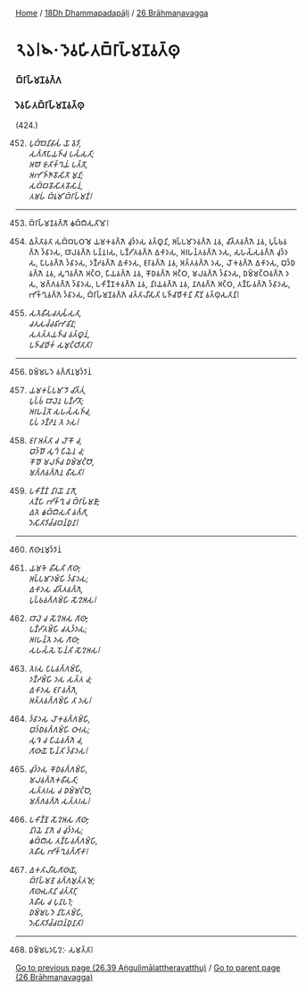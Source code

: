 
[Home](/) / [18Dh Dhammapadapāḷi](/tipitaka/18Dh.md) / [26 Brāhmaṇavagga](/tipitaka/18Dh/26.md)

# 𑁨𑁬𑁇𑁪𑁦 𑀤𑁂𑀯𑀳𑀺𑀢𑀩𑁆𑀭𑀸𑀳𑁆𑀫𑀡𑀯𑀢𑁆𑀣𑀼

### 𑀩𑁆𑀭𑀸𑀳𑁆𑀫𑀡𑀯𑀕𑁆𑀕

### 𑀤𑁂𑀯𑀳𑀺𑀢𑀩𑁆𑀭𑀸𑀳𑁆𑀫𑀡𑀯𑀢𑁆𑀣𑀼

(424.)

452. _𑀧𑀼𑀩𑁆𑀩𑁂𑀦𑀺𑀯𑀸𑀲𑀁 𑀬𑁄 𑀯𑁂𑀤𑀺,_  
_𑀲𑀕𑁆𑀕𑀸𑀧𑀸𑀬𑀜𑁆𑀘 𑀧𑀲𑁆𑀲𑀢𑀺;_  
_𑀅𑀣𑁄 𑀚𑀸𑀢𑀺𑀓𑁆𑀔𑀬𑀁 𑀧𑀢𑁆𑀢𑁄,_  
_𑀅𑀪𑀺𑀜𑁆𑀜𑀸𑀯𑁄𑀲𑀺𑀢𑁄 𑀫𑀼𑀦𑀺;_  
_𑀲𑀩𑁆𑀩𑀯𑁄𑀲𑀺𑀢𑀯𑁄𑀲𑀸𑀦𑀁,_  
_𑀢𑀫𑀳𑀁 𑀩𑁆𑀭𑀽𑀫𑀺 𑀩𑁆𑀭𑀸𑀳𑁆𑀫𑀡𑀁𑁇_  


---

453. 𑀩𑁆𑀭𑀸𑀳𑁆𑀫𑀡𑀯𑀕𑁆𑀕𑁄 𑀙𑀩𑁆𑀩𑀻𑀲𑀢𑀺𑀫𑁄𑁇



454. 𑀏𑀢𑁆𑀢𑀸𑀯𑀢𑀸 𑀲𑀩𑁆𑀩𑀧𑀞𑀫𑁂 𑀬𑀫𑀓𑀯𑀕𑁆𑀕𑁂 𑀘𑀼𑀤𑁆𑀤𑀲 𑀯𑀢𑁆𑀣𑀽𑀦𑀺, 𑀅𑀧𑁆𑀧𑀫𑀸𑀤𑀯𑀕𑁆𑀕𑁂 𑀦𑀯, 𑀘𑀺𑀢𑁆𑀢𑀯𑀕𑁆𑀕𑁂 𑀦𑀯, 𑀧𑀼𑀧𑁆𑀨𑀯𑀕𑁆𑀕𑁂 𑀤𑁆𑀯𑀸𑀤𑀲, 𑀩𑀸𑀮𑀯𑀕𑁆𑀕𑁂 𑀧𑀦𑁆𑀦𑀭𑀲, 𑀧𑀡𑁆𑀟𑀺𑀢𑀯𑀕𑁆𑀕𑁂 𑀏𑀓𑀸𑀤𑀲, 𑀅𑀭𑀳𑀦𑁆𑀢𑀯𑀕𑁆𑀕𑁂 𑀤𑀲, 𑀲𑀳𑀲𑁆𑀲𑀯𑀕𑁆𑀕𑁂 𑀘𑀼𑀤𑁆𑀤𑀲, 𑀧𑀸𑀧𑀯𑀕𑁆𑀕𑁂 𑀤𑁆𑀯𑀸𑀤𑀲, 𑀤𑀡𑁆𑀟𑀯𑀕𑁆𑀕𑁂 𑀏𑀓𑀸𑀤𑀲, 𑀚𑀭𑀸𑀯𑀕𑁆𑀕𑁂 𑀦𑀯, 𑀅𑀢𑁆𑀢𑀯𑀕𑁆𑀕𑁂 𑀤𑀲, 𑀮𑁄𑀓𑀯𑀕𑁆𑀕𑁂 𑀏𑀓𑀸𑀤𑀲, 𑀩𑀼𑀤𑁆𑀥𑀯𑀕𑁆𑀕𑁂 𑀦𑀯, 𑀲𑀼𑀔𑀯𑀕𑁆𑀕𑁂 𑀅𑀝𑁆𑀞, 𑀧𑀺𑀬𑀯𑀕𑁆𑀕𑁂 𑀦𑀯, 𑀓𑁄𑀥𑀯𑀕𑁆𑀕𑁂 𑀅𑀝𑁆𑀞, 𑀫𑀮𑀯𑀕𑁆𑀕𑁂 𑀤𑁆𑀯𑀸𑀤𑀲, 𑀥𑀫𑁆𑀫𑀝𑁆𑀞𑀯𑀕𑁆𑀕𑁂 𑀤𑀲, 𑀫𑀕𑁆𑀕𑀯𑀕𑁆𑀕𑁂 𑀤𑁆𑀯𑀸𑀤𑀲, 𑀧𑀓𑀺𑀡𑁆𑀡𑀓𑀯𑀕𑁆𑀕𑁂 𑀦𑀯, 𑀦𑀺𑀭𑀬𑀯𑀕𑁆𑀕𑁂 𑀦𑀯, 𑀦𑀸𑀕𑀯𑀕𑁆𑀕𑁂 𑀅𑀝𑁆𑀞, 𑀢𑀡𑁆𑀳𑀸𑀯𑀕𑁆𑀕𑁂 𑀤𑁆𑀯𑀸𑀤𑀲, 𑀪𑀺𑀓𑁆𑀔𑀼𑀯𑀕𑁆𑀕𑁂 𑀤𑁆𑀯𑀸𑀤𑀲, 𑀩𑁆𑀭𑀸𑀳𑁆𑀫𑀡𑀯𑀕𑁆𑀕𑁂 𑀘𑀢𑁆𑀢𑀸𑀮𑀻𑀲𑀸𑀢𑀺 𑀧𑀜𑁆𑀘𑀸𑀥𑀺𑀓𑀸𑀦𑀺 𑀢𑀻𑀡𑀺 𑀯𑀢𑁆𑀣𑀼𑀲𑀢𑀸𑀦𑀺𑁇

455. _𑀲𑀢𑁂𑀯𑀻𑀲𑀘𑀢𑀼𑀲𑁆𑀲𑀢𑀸,_  
_𑀘𑀢𑀼𑀲𑀘𑁆𑀘𑀯𑀺𑀪𑀸𑀯𑀺𑀦𑀸;_  
_𑀲𑀢𑀢𑁆𑀢𑀬𑀜𑁆𑀘 𑀯𑀢𑁆𑀣𑀽𑀦𑀁,_  
_𑀧𑀜𑁆𑀘𑀸𑀥𑀺𑀓𑀁 𑀲𑀫𑀼𑀝𑁆𑀞𑀺𑀢𑀸𑀢𑀺𑁇_  


---

456. 𑀥𑀫𑁆𑀫𑀧𑀤𑁂 𑀯𑀕𑁆𑀕𑀸𑀦𑀫𑀼𑀤𑁆𑀤𑀸𑀦𑀁



457. _𑀬𑀫𑀓𑀧𑁆𑀧𑀫𑀸𑀤𑁄 𑀘𑀺𑀢𑁆𑀢𑀁,_  
_𑀧𑀼𑀧𑁆𑀨𑀁 𑀩𑀸𑀮𑁂𑀦 𑀧𑀡𑁆𑀟𑀺𑀢𑁄;_  
_𑀅𑀭𑀳𑀦𑁆𑀢𑁄 𑀲𑀳𑀲𑁆𑀲𑀜𑁆𑀘,_  
_𑀧𑀸𑀧𑀁 𑀤𑀡𑁆𑀟𑁂𑀦 𑀢𑁂 𑀤𑀲𑁇_  


458. _𑀚𑀭𑀸 𑀅𑀢𑁆𑀢𑀸 𑀘 𑀮𑁄𑀓𑁄 𑀘,_  
_𑀩𑀼𑀤𑁆𑀥𑁄 𑀲𑀼𑀔𑀁 𑀧𑀺𑀬𑁂𑀦 𑀘;_  
_𑀓𑁄𑀥𑁄 𑀫𑀮𑀜𑁆𑀘 𑀥𑀫𑁆𑀫𑀝𑁆𑀞𑁄,_  
_𑀫𑀕𑁆𑀕𑀯𑀕𑁆𑀕𑁂𑀦 𑀯𑀻𑀲𑀢𑀺𑁇_  


459. _𑀧𑀓𑀺𑀡𑁆𑀡𑀁 𑀦𑀺𑀭𑀬𑁄 𑀦𑀸𑀕𑁄,_  
_𑀢𑀡𑁆𑀳𑀸 𑀪𑀺𑀓𑁆𑀔𑀼 𑀘 𑀩𑁆𑀭𑀸𑀳𑁆𑀫𑀡𑁄;_  
_𑀏𑀢𑁂 𑀙𑀩𑁆𑀩𑀻𑀲𑀢𑀺 𑀯𑀕𑁆𑀕𑀸,_  
_𑀤𑁂𑀲𑀺𑀢𑀸𑀤𑀺𑀘𑁆𑀘𑀩𑀦𑁆𑀥𑀼𑀦𑀸𑁇_  


---

460. 𑀕𑀸𑀣𑀸𑀦𑀫𑀼𑀤𑁆𑀤𑀸𑀦𑀁



461. _𑀬𑀫𑀓𑁂 𑀯𑀻𑀲𑀢𑀺 𑀕𑀸𑀣𑀸,_  
_𑀅𑀧𑁆𑀧𑀫𑀸𑀤𑀫𑁆𑀳𑀺 𑀤𑁆𑀯𑀸𑀤𑀲;_  
_𑀏𑀓𑀸𑀤𑀲 𑀘𑀺𑀢𑁆𑀢𑀯𑀕𑁆𑀕𑁂,_  
_𑀧𑀼𑀧𑁆𑀨𑀯𑀕𑁆𑀕𑀫𑁆𑀳𑀺 𑀲𑁄𑀍𑀅𑀲𑁇_  


462. _𑀩𑀸𑀮𑁂 𑀘 𑀲𑁄𑀍𑀅𑀲 𑀕𑀸𑀣𑀸,_  
_𑀧𑀡𑁆𑀟𑀺𑀢𑀫𑁆𑀳𑀺 𑀘𑀢𑀼𑀤𑁆𑀤𑀲;_  
_𑀅𑀭𑀳𑀦𑁆𑀢𑁂 𑀤𑀲 𑀕𑀸𑀣𑀸,_  
_𑀲𑀳𑀲𑁆𑀲𑁂 𑀳𑁄𑀦𑁆𑀢𑀺 𑀲𑁄𑀍𑀅𑀲𑁇_  


463. _𑀢𑁂𑀭𑀲 𑀧𑀸𑀧𑀯𑀕𑁆𑀕𑀫𑁆𑀳𑀺,_  
_𑀤𑀡𑁆𑀟𑀫𑁆𑀳𑀺 𑀤𑀲 𑀲𑀢𑁆𑀢 𑀘;_  
_𑀏𑀓𑀸𑀤𑀲 𑀚𑀭𑀸 𑀯𑀕𑁆𑀕𑁂,_  
_𑀅𑀢𑁆𑀢𑀯𑀕𑁆𑀕𑀫𑁆𑀳𑀺 𑀢𑀸 𑀤𑀲𑁇_  


464. _𑀤𑁆𑀯𑀸𑀤𑀲 𑀮𑁄𑀓𑀯𑀕𑁆𑀕𑀫𑁆𑀳𑀺,_  
_𑀩𑀼𑀤𑁆𑀥𑀯𑀕𑁆𑀕𑀫𑁆𑀳𑀺 𑀞𑀸𑀭𑀲;_  
_𑀲𑀼𑀔𑁂 𑀘 𑀧𑀺𑀬𑀯𑀕𑁆𑀕𑁂 𑀘,_  
_𑀕𑀸𑀣𑀸𑀬𑁄 𑀳𑁄𑀦𑁆𑀢𑀺 𑀤𑁆𑀯𑀸𑀤𑀲𑁇_  


465. _𑀘𑀼𑀤𑁆𑀤𑀲 𑀓𑁄𑀥𑀯𑀕𑁆𑀕𑀫𑁆𑀳𑀺,_  
_𑀫𑀮𑀯𑀕𑁆𑀕𑁂𑀓𑀯𑀻𑀲𑀢𑀺;_  
_𑀲𑀢𑁆𑀢𑀭𑀲 𑀘 𑀥𑀫𑁆𑀫𑀝𑁆𑀞𑁂,_  
_𑀫𑀕𑁆𑀕𑀯𑀕𑁆𑀕𑁂 𑀲𑀢𑁆𑀢𑀭𑀲𑁇_  


466. _𑀧𑀓𑀺𑀡𑁆𑀡𑁂 𑀲𑁄𑀍𑀅𑀲 𑀕𑀸𑀣𑀸,_  
_𑀦𑀺𑀭𑀬𑁂 𑀦𑀸𑀕𑁂 𑀘 𑀘𑀼𑀤𑁆𑀤𑀲;_  
_𑀙𑀩𑁆𑀩𑀻𑀲 𑀢𑀡𑁆𑀳𑀸𑀯𑀕𑁆𑀕𑀫𑁆𑀳𑀺,_  
_𑀢𑁂𑀯𑀻𑀲 𑀪𑀺𑀓𑁆𑀔𑀼𑀯𑀕𑁆𑀕𑀺𑀓𑀸𑁇_  


467. _𑀏𑀓𑀢𑀸𑀮𑀻𑀲𑀕𑀸𑀣𑀸𑀬𑁄,_  
_𑀩𑁆𑀭𑀸𑀳𑁆𑀫𑀡𑁂 𑀯𑀕𑁆𑀕𑀫𑀼𑀢𑁆𑀢𑀫𑁂;_  
_𑀕𑀸𑀣𑀸𑀲𑀢𑀸𑀦𑀺 𑀘𑀢𑁆𑀢𑀸𑀭𑀺,_  
_𑀢𑁂𑀯𑀻𑀲 𑀘 𑀧𑀼𑀦𑀸𑀧𑀭𑁂;_  
_𑀥𑀫𑁆𑀫𑀧𑀤𑁂 𑀦𑀺𑀧𑀸𑀢𑀫𑁆𑀳𑀺,_  
_𑀤𑁂𑀲𑀺𑀢𑀸𑀤𑀺𑀘𑁆𑀘𑀩𑀦𑁆𑀥𑀼𑀦𑀸𑀢𑀺𑁇_  


---

468. 𑀥𑀫𑁆𑀫𑀧𑀤𑀧𑀸𑀍𑀇 𑀲𑀫𑀢𑁆𑀢𑀸𑁇



[Go to previous page (26.39 Aṅgulimālattheravatthu)](/tipitaka/18Dh/26/26.39.md) / [Go to parent page (26 Brāhmaṇavagga)](/tipitaka/18Dh/26.md)


